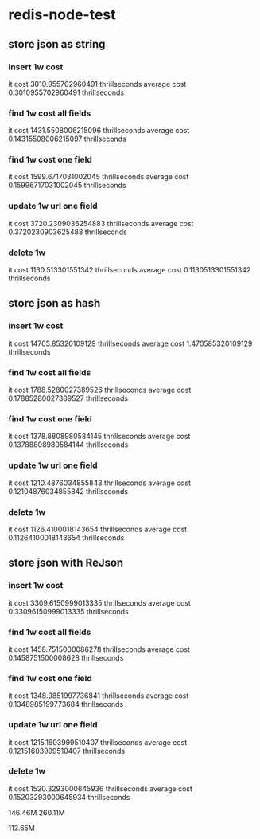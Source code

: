 # redis-node-test

## store json as string

### insert 1w cost 
it cost 3010.955702960491 thrillseconds
average cost 0.3010955702960491 thrillseconds

### find 1w cost all fields
it cost 1431.5508006215096 thrillseconds
average cost 0.14315508006215097 thrillseconds

### find 1w cost one field
it cost 1599.6717031002045 thrillseconds
average cost 0.15996717031002045 thrillseconds

### update 1w url one field 
it cost 3720.2309036254883 thrillseconds
average cost 0.3720230903625488 thrillseconds

### delete 1w 
it cost 1130.513301551342 thrillseconds
average cost 0.1130513301551342 thrillseconds

## store json as hash

### insert 1w cost 
it cost 14705.85320109129 thrillseconds
average cost 1.470585320109129 thrillseconds

### find 1w cost all fields
it cost 1788.5280027389526 thrillseconds
average cost 0.17885280027389527 thrillseconds

### find 1w cost one field
it cost 1378.8808980584145 thrillseconds
average cost 0.13788808980584144 thrillseconds

### update 1w url one field 
it cost 1210.4876034855843 thrillseconds
average cost 0.12104876034855842 thrillseconds

### delete 1w 
it cost 1126.4100018143654 thrillseconds
average cost 0.11264100018143654 thrillseconds

## store json with ReJson

### insert 1w cost 
it cost 3309.6150999013335 thrillseconds
average cost 0.33096150999013335 thrillseconds

### find 1w cost all fields
it cost 1458.7515000086278 thrillseconds
average cost 0.1458751500008628 thrillseconds

### find 1w cost one field
it cost 1348.9851997736841 thrillseconds
average cost 0.1348985199773684 thrillseconds


### update 1w url one field 
it cost 1215.1603999510407 thrillseconds
average cost 0.12151603999510407 thrillseconds

### delete 1w 
it cost 1520.3293000645936 thrillseconds
average cost 0.15203293000645934 thrillseconds


146.46M
260.11M

113.65M